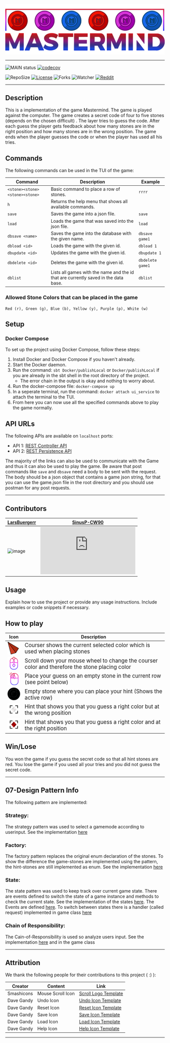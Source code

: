 ![bannerImage](src/main/resources/mastermind_git_header.png)

---

![MAIN status](https://github.com/LarsBuergerr/mastermind/actions/workflows/codecov.yml/badge.svg)
[![codecov](https://codecov.io/gh/LarsBuergerr/mastermind/branch/master/graph/badge.svg?token=PUIFJ9PH30)](https://codecov.io/gh/LarsBuergerr/mastermind/tree/master)


![RepoSize](https://img.shields.io/github/repo-size/LarsBuergerr/mastermind)
[![License](https://img.shields.io/github/license/LarsBuergerr/mastermind?color=green)](https://cdn130.picsart.com/272563229032201.jpg?r1024x1024)
![Forks](https://img.shields.io/github/forks/LarsBuergerr/mastermind?color=green&style=social)
![Watcher](https://img.shields.io/github/watchers/LarsBuergerr/mastermind?style=social)
[![Reddit](https://img.shields.io/reddit/subreddit-subscribers/ich_iel?color=green&style=social)](https://www.reddit.com/r/ich_iel/comments/aje7qh/ich_iel/)

---

## Description

This is a implementation of the game Mastermind. The game is played against the computer. The game creates a secret code of four to five stones (depends on the chosen difficult) . The layer tries to guess the code. After each guess the player gets feedback about how many stones are in the right position and how many stones are in the wrong position. The game ends when the player guesses the code or when the player has used all his tries.

## Commands

The following commands can be used in the TUI of the game:

| Command | Description | Example |
|---------|-------------|---------|
| `<stone><stone><stone><stone>` | Basic command to place a row of stones. | `rrrr` |
| `h` | Returns the help menu that shows all available commands. | 
| `save` | Saves the game into a json file. | `save` |
| `load` | Loads the game that was saved into the json file. | `load` |
| `dbsave <name>` | Saves the game into the database with the given name. | `dbsave game1` |
| `dbload <id>` | Loads the game with the given id. | `dbload 1` |
| `dbupdate <id>` | Updates the game with the given id. | `dbupdate 1` |
| `dbdelete <id>` | Deletes the game with the given id. | `dbdelete game1` |
| `dblist` | Lists all games with the name and the id that are currently saved in the data base. | `dblist` |


### Allowed Stone Colors that can be placed in the game

    Red (r), Green (g), Blue (b), Yellow (y), Purple (p), White (w)

## Setup

### Docker Compose

To set up the project using Docker Compose, follow these steps:

1. Install Docker and Docker Compose if you haven't already.
2. Start the Docker daemon.
3. Run the command: `sbt Docker/publishLocal` or `Docker/publishLocal` if you are already in the sbt shell in the root directory of the project.
    - The error chain in the output is okay and nothing to worry about.
5. Run the docker-compose file: `docker-compose up`
6. In a seperate terminal, run the command: `docker attach ui_service` to attach the terminal to the TUI.
7. From here you can now use all the specified commands above to play the game normally.

## API URLs

The following APIs are available on `localhost` ports:

- API 1: [REST Controller API](http://localhost:8080)
- API 2: [REST Persistence API](http://localhost:8081)

The majority of the links can also be used to communicate with the Game and thus it can also be used to play the game.
Be aware that post commands like `save` and `dbsave` need a body to be sent with the request. The body should be a json object that contains a game json string, for that you can use the game.json file in the root directory and you should use postman for any post requests.

---

## Contributors
| [LarsBuergerr](https://github.com/LarsBuergerr)  | [SinusP-CW90](https://github.com/SinusP-CW90) |
|---|---|
| ![image](https://github-readme-streak-stats.herokuapp.com/?user=LarsBuergerr) | ![image](https://github-readme-streak-stats.herokuapp.com/demo/preview.php?user=SinusP-CW90&theme=dark)  |


## Usage

Explain how to use the project or provide any usage instructions. Include examples or code snippets if necessary.


## How to play
| Icon | Description               |
|-----------------|--------------------------------|
| <img src="src/main/resources/coursers/courser_R.png" style="width:50px;"/> | <span style="font-size:larger;">Courser shows the current selected color which is used when placing stones</span> |
| <img src="src/main/resources/info/scroll.png" style="width:50px;"/> | <span style="font-size:larger;">Scroll down your mouse wheel to change the courser color and therefore the stone placing color</span> |
| <img src="src/main/resources/info/left-click.png" style="width:50px;"/> | <span style="font-size:larger;">Place your guess on an empty stone in the current row (see point below)</span> |
| <img src="src/main/resources/stones/stone_A.png" style="width:50px;"/> | <span style="font-size:larger;">Empty stone where you can place your hint (Shows the active row)</span> |
| <img src="src/main/resources/hintstones/hstone_W.png" style="width:50px;"/> | <span style="font-size:larger;">Hint that shows you that you guess a right color but at the wrong position</span> |
| <img src="src/main/resources/hintstones/hstone_R.png" style="width:50px;"/> | <span style="font-size:larger;">Hint that shows you that you guess a right color and at the right position</span> |

## Win/Lose
You won the game if you guess the secret code so that all hint stones are red. 
You lose the game if you used all your tries and you did not guess the secret code.

---

<!--- BRANCH 07 ONLY --->
## 07-Design Pattern Info

The following pattern are implemented:
### Strategy:
The strategy pattern was used to select a gamemode according to userinput. See the implementation [here](https://github.com/LarsBuergerr/mastermind/blob/07-DesignPattern/src/main/scala/de/htwg/se/mastermind/util/GameMode.scala)

### Factory:
The factory pattern replaces the original enum declaration of the stones. To show the difference the game-stones are implemented using the pattern, the hint-stones are still implemented as enum. See the implementation [here](https://github.com/LarsBuergerr/mastermind/blob/07-DesignPattern/src/main/scala/de/htwg/se/mastermind/model/Stone.scala)

### State:
The state pattern was used to keep track over current game state. There are events defined to switch the state of a game instance and methods to check the current state. See the implementation of the states [here](https://github.com/LarsBuergerr/mastermind/blob/07-DesignPattern/src/main/scala/de/htwg/se/mastermind/model/State.scala). The Events are defined [here](https://github.com/LarsBuergerr/mastermind/blob/07-DesignPattern/src/main/scala/de/htwg/se/mastermind/util/Event.scala). To switch between states there is a handler (called request) implemented in game class [here](https://github.com/LarsBuergerr/mastermind/blob/07-DesignPattern/src/main/scala/de/htwg/se/mastermind/model/Game.scala)

### Chain of Responsibility:
The Cain-of-Responsibility is used so analyze users input. See the implementation [here](https://github.com/LarsBuergerr/mastermind/blob/07-DesignPattern/src/main/scala/de/htwg/se/mastermind/util/Request.scala) and in the game class


---      
      
## Attribution
We thank the following people for their contributions to this project ( :) ):

| Creator         | Content               | Link |
|-----------------|-----------------------|------------|
| Smashicons      | Mouse Scroll Icon     | [Scroll Logo Template](https://www.flaticon.com/free-icon/scroll_3646197?term=mouse%20wheel&related_id=3646197)      |
| Dave Gandy      | Undo Icon             | [Undo Icon Template](https://www.flaticon.com/free-icon/undo-arrow_25249?term=undo&page=1&position=6&origin=search&related_id=25249)|
| Dave Gandy      | Reset Icon            | [Reset Icon Template](https://www.flaticon.com/free-icon/refresh-page-option_25429?related_id=25429&origin=pack)|
| Dave Gandy      | Save Icon             | [Save Icon Template](https://www.flaticon.com/free-icon/save-file-option_25398?related_id=25398&origin=pack)|
| Dave Gandy      | Load Icon             | [Load Icon Template](https://www.flaticon.com/free-icon/open-folder-outline_25402?related_id=25402&origin=pack)|
| Dave Gandy      | Help Icon             | [Help Icon Template](https://www.flaticon.com/free-icon/question-sign_25333?related_id=25333&origin=pack)|

---      